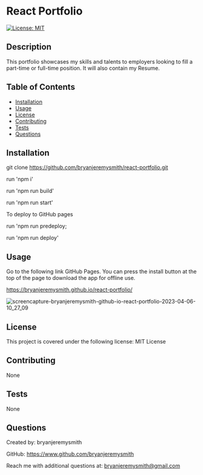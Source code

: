 # React Portfolio

[![License: MIT](https://img.shields.io/badge/License-MIT-yellow.svg)](https://github.com/bryanjeremysmith/social-network-API/blob/main/LICENSE)

## Description

This portfolio showcases my skills and talents to employers looking to fill a part-time or full-time position. It will also contain my Resume.

## Table of Contents

- [Installation](#installation)
- [Usage](#usage)
- [License](#license)
- [Contributing](#contributing)
- [Tests](#tests)
- [Questions](#questions)

## Installation

git clone https://github.com/bryanjeremysmith/react-portfolio.git

run 'npm i'

run 'npm run build'

run 'npm run start'

To deploy to GitHub pages

run 'npm run predeploy;

run 'npm run deploy'

## Usage

Go to the following link GitHub Pages.  You can press the install button at the top of the page to download the app for offline use.

https://bryanjeremysmith.github.io/react-portfolio/

![screencapture-bryanjeremysmith-github-io-react-portfolio-2023-04-06-10_27_09](https://user-images.githubusercontent.com/113069298/230452723-fc3c49e5-b9c6-4462-ae73-ed16ef1efc9e.png)

## License 

This project is covered under the following license: MIT License

## Contributing

None

## Tests

None

## Questions

Created by: bryanjeremysmith

GitHub: https://www.github.com/bryanjeremysmith

Reach me with additional questions at: bryanjeremysmith@gmail.com
